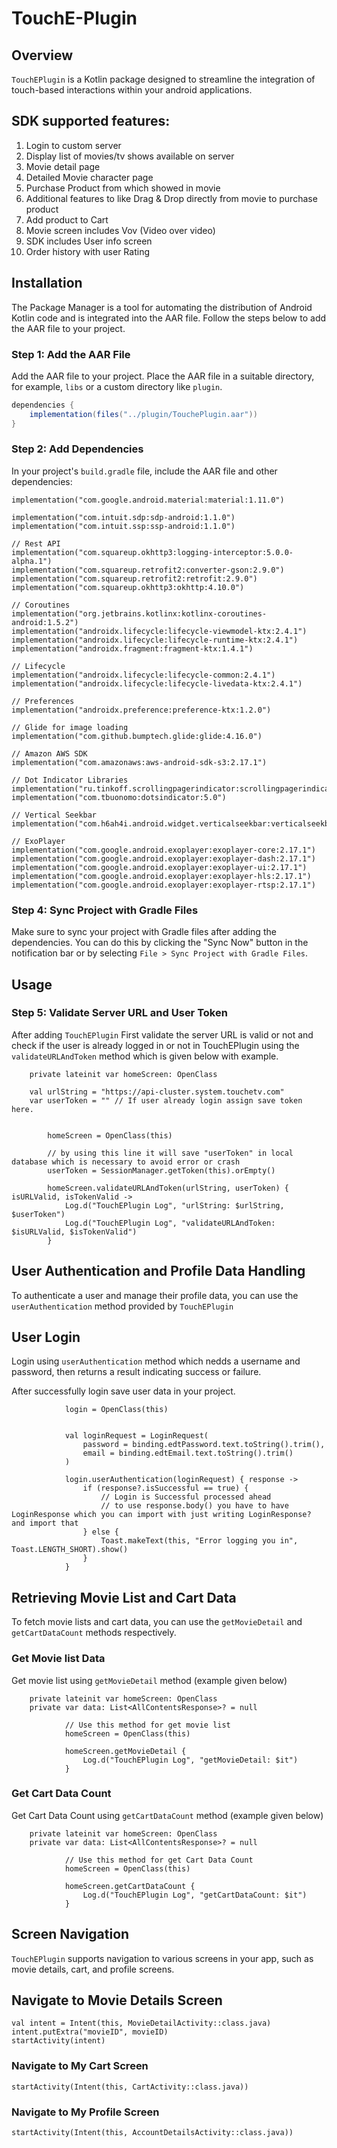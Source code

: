 # TouchE-Plugin

## Overview
`TouchEPlugin` is a Kotlin package designed to streamline the integration of touch-based interactions within your android applications.

## SDK supported features:
1. Login to custom server
2. Display list of movies/tv shows available on server
3. Movie detail page
4. Detailed Movie character page
5. Purchase Product from which showed in movie
6. Additional features to like Drag & Drop directly from movie to purchase product
7. Add product to Cart
8. Movie screen includes Vov (Video over video)
9. SDK includes User info screen
10. Order history with user Rating

## Installation

The Package Manager is a tool for automating the distribution of Android Kotlin code and is integrated into the AAR file. Follow the steps below to add the AAR file to your project.

### Step 1: Add the AAR File

Add the AAR file to your project. Place the AAR file in a suitable directory, for example, `libs` or a custom directory like `plugin`.

```gradle
dependencies {
    implementation(files("../plugin/TouchePlugin.aar"))
}
```

### Step 2: Add Dependencies

In your project's `build.gradle` file, include the AAR file and other dependencies:

    implementation("com.google.android.material:material:1.11.0")
   
    implementation("com.intuit.sdp:sdp-android:1.1.0")
    implementation("com.intuit.ssp:ssp-android:1.1.0")
    
    // Rest API
    implementation("com.squareup.okhttp3:logging-interceptor:5.0.0-alpha.1")
    implementation("com.squareup.retrofit2:converter-gson:2.9.0")
    implementation("com.squareup.retrofit2:retrofit:2.9.0")
    implementation("com.squareup.okhttp3:okhttp:4.10.0")
    
    // Coroutines
    implementation("org.jetbrains.kotlinx:kotlinx-coroutines-android:1.5.2")
    implementation("androidx.lifecycle:lifecycle-viewmodel-ktx:2.4.1")
    implementation("androidx.lifecycle:lifecycle-runtime-ktx:2.4.1")
    implementation("androidx.fragment:fragment-ktx:1.4.1")
    
    // Lifecycle
    implementation("androidx.lifecycle:lifecycle-common:2.4.1")
    implementation("androidx.lifecycle:lifecycle-livedata-ktx:2.4.1")
    
    // Preferences
    implementation("androidx.preference:preference-ktx:1.2.0")
    
    // Glide for image loading
    implementation("com.github.bumptech.glide:glide:4.16.0")
    
    // Amazon AWS SDK
    implementation("com.amazonaws:aws-android-sdk-s3:2.17.1")
    
    // Dot Indicator Libraries
    implementation("ru.tinkoff.scrollingpagerindicator:scrollingpagerindicator:1.0.0")
    implementation("com.tbuonomo:dotsindicator:5.0")
    
    // Vertical Seekbar
    implementation("com.h6ah4i.android.widget.verticalseekbar:verticalseekbar:1.0.0")
    
    // ExoPlayer
    implementation("com.google.android.exoplayer:exoplayer-core:2.17.1")
    implementation("com.google.android.exoplayer:exoplayer-dash:2.17.1")
    implementation("com.google.android.exoplayer:exoplayer-ui:2.17.1")
    implementation("com.google.android.exoplayer:exoplayer-hls:2.17.1")
    implementation("com.google.android.exoplayer:exoplayer-rtsp:2.17.1")


### Step 4: Sync Project with Gradle Files

Make sure to sync your project with Gradle files after adding the dependencies. You can do this by clicking the "Sync Now" button in the notification bar or by selecting `File > Sync Project with Gradle Files`.

## Usage

### Step 5: Validate Server URL and User Token

After adding `TouchEPlugin` First validate the server URL is valid or not and check if the user is already logged in or not in TouchEPlugin using the `validateURLAndToken` method which is given below with example.

```
    private lateinit var homeScreen: OpenClass

    val urlString = "https://api-cluster.system.touchetv.com"
    var userToken = "" // If user already login assign save token here.


        homeScreen = OpenClass(this)

        // by using this line it will save "userToken" in local database which is necessary to avoid error or crash
        userToken = SessionManager.getToken(this).orEmpty()

        homeScreen.validateURLAndToken(urlString, userToken) { isURLValid, isTokenValid ->
            Log.d("TouchEPlugin Log", "urlString: $urlString, $userToken")
            Log.d("TouchEPlugin Log", "validateURLAndToken: $isURLValid, $isTokenValid")
        }
```

## User Authentication and Profile Data Handling

To authenticate a user and manage their profile data, you can use the `userAuthentication` method provided by `TouchEPlugin`

## User Login

Login using `userAuthentication` method which nedds a username and password, then returns a result indicating success or failure.

After successfully login save user data in your project.

```
            login = OpenClass(this)


            val loginRequest = LoginRequest(
                password = binding.edtPassword.text.toString().trim(),
                email = binding.edtEmail.text.toString().trim()
            )

            login.userAuthentication(loginRequest) { response ->
                if (response?.isSuccessful == true) {
                    // Login is Successful processed ahead
                    // to use response.body() you have to have LoginResponse which you can import with just writing LoginResponse? and import that
                } else {
                    Toast.makeText(this, "Error logging you in", Toast.LENGTH_SHORT).show()
                }
            }

```

## Retrieving Movie List and Cart Data

To fetch movie lists and cart data, you can use the `getMovieDetail` and `getCartDataCount` methods respectively.

### Get Movie list Data

Get movie list using `getMovieDetail` method (example given below)

```
    private lateinit var homeScreen: OpenClass
    private var data: List<AllContentsResponse>? = null

            // Use this method for get movie list
            homeScreen = OpenClass(this)

            homeScreen.getMovieDetail {
                Log.d("TouchEPlugin Log", "getMovieDetail: $it")
            }
```

### Get Cart Data Count

Get Cart Data Count using `getCartDataCount` method (example given below)

```
    private lateinit var homeScreen: OpenClass
    private var data: List<AllContentsResponse>? = null

            // Use this method for get Cart Data Count
            homeScreen = OpenClass(this)

            homeScreen.getCartDataCount {
                Log.d("TouchEPlugin Log", "getCartDataCount: $it")
            }

```

## Screen Navigation

`TouchEPlugin` supports navigation to various screens in your app, such as movie details, cart, and profile screens.

## Navigate to Movie Details Screen

```
val intent = Intent(this, MovieDetailActivity::class.java)
intent.putExtra("movieID", movieID)
startActivity(intent)
```

### Navigate to My Cart Screen

```
startActivity(Intent(this, CartActivity::class.java))
```

### Navigate to My Profile Screen

```
startActivity(Intent(this, AccountDetailsActivity::class.java))
```
